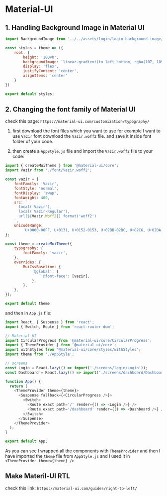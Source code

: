 # Material-UI

## 1. Handling Background Image in Material UI

```js
import BackgroundImage from '../../assets/login/login-background-image/login-bg.png';

const styles = theme => ({
    root: {
        height: '100vh',
        backgroundImage: `linear-gradient(to left bottom, rgba(107, 189, 197, .7), rgba(222, 252, 255, .7), rgba(107, 189, 197, .7)), url(${BackgroundImage})`,
        display: 'flex',
        justifyContent: 'center',
        alignItems: 'center'
    }
})

export default styles;
```

## 2. Changing the font family of Material UI

check this page: `https://material-ui.com/customization/typography/`

1. first download the font files which you want to use for example I want to use `Vazir` font download the `Vazir.woff2` file. and save it inside font folder of your code.

2. then create a `AppStyle.js` file and import the `Vazir.woff2` file to your code:

```js
import { createMuiTheme } from '@material-ui/core';
import Vazir from './font/Vazir.woff2';

const vazir = {
    fontFamily: 'Vazir',
    fontStyle: 'normal',
    fontDisplay: 'swap',
    fontWeight: 400,
    src: `
      local('Vazir'),
      local('Vazir-Regular'),
      url(${Vazir.Woff2}) format('woff2')
    `,
    unicodeRange:
        'U+0000-00FF, U+0131, U+0152-0153, U+02BB-02BC, U+02C6, U+02DA, U+02DC, U+2000-206F, U+2074, U+20AC, U+2122, U+2191, U+2193, U+2212, U+2215, U+FEFF',
};

const theme = createMuiTheme({
    typography: {
        fontFamily: 'vazir',
    },
    overrides: {
        MuiCssBaseline: {
            '@global': {
                '@font-face': [vazir],
            },
        },
    },
});

export default theme
```

and then in `App.js` file:

```js
import React, { Suspense } from 'react';
import { Switch, Route } from 'react-router-dom';

// Material-UI
import CircularProgress from '@material-ui/core/CircularProgress';
import { ThemeProvider } from '@material-ui/core';
import withStyles from '@material-ui/core/styles/withStyles';
import theme from './AppStyle';

// screens
const Login = React.lazy(() => import('./screens/login/Login'));
const Dashboard = React.lazy(() => import('./screens/dashboard/Dashboard'));

function App() {
  return (
    <ThemeProvider theme={theme}>
      <Suspense fallback={<CircularProgress />}>
        <Switch>
          <Route exact path='/' render={() => <Login />} />
          <Route exact path='/dashboard' render={() => <Dashboard />} />
        </Switch>
      </Suspense>
    </ThemeProvider>
  );
}

export default App;
```

As you can see I wrapped all the components with `ThemeProvider` and then I have imported the `theme` file from `AppStyle.js` and I used it in `<ThemeProvider theme={theme} />`


## Make Materil-UI RTL

check this link: `https://material-ui.com/guides/right-to-left/`


